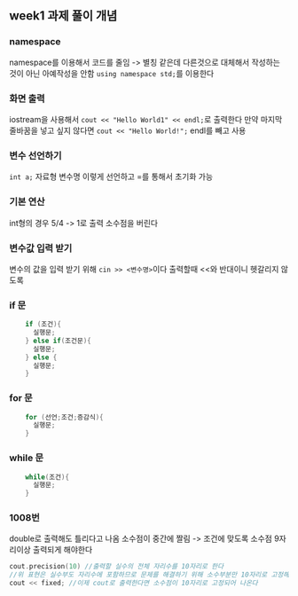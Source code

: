 ## week1 과제 풀이 개념
### namespace
namespace를 이용해서 코드를 줄임 -> 별칭 같은데 다른것으로 대체해서 작성하는 것이 아닌 아예작성을 안함
`using namespace std;`를 이용한다
&nbsp;
### 화면 출력
iostream을 사용해서
`cout << "Hello World1" << endl;`로 출력한다 만약 마지막 줄바꿈을 넣고 싶지 않다면 `cout << "Hello World!";` endl를 빼고 사용
&nbsp;
### 변수 선언하기
`int a;` 자료형 변수명 이렇게 선언하고 =를 통해서 초기화 가능
&nbsp;
### 기본 연산
int형의 경우 5/4 -> 1로 출력 소수점을 버린다
&nbsp;
### 변수값 입력 받기
변수의 값을 입력 받기 위해 `cin >> <변수명>`이다 출력할때 <<와 반대이니 헷갈리지 않도록
&nbsp;
### if 문
``` cpp
    if (조건){
      실행문;
    } else if(조건문){
      실행문;
    } else {
      실행문;
    }
```
    
### for 문
``` cpp
    for (선언;조건;증감식){
      실행문;
    }
```
### while 문
``` cpp
    while(조건){
      실행문;
    }
```
### 1008번
double로 출력해도 틀리다고 나옴
소수점이 중간에 짤림 -> 조건에 맞도록 소수점 9자리이상 출력되게 해야한다
``` cpp
cout.precision(10) //출력할 실수의 전체 자리수를 10자리로 한다
//위 표현은 실수부도 자리수에 포함하므로 문제를 해결하기 위해 소수부분만 10자리로 고정해야한다
cout << fixed; //이제 cout로 출력한다면 소수점이 10자리로 고정되어 나온다
```


